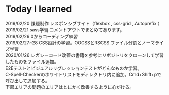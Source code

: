 # Today I learned

2019/02/20  課題制作 レスポンシブサイト（flexbox , css-grid , Autoprefix ）<br>
2019/02/21  sass学習 コメントアウトでまとめてあります。<br>
2019/02/26  0からコーディング練習<br>
2019/02/27~28 CSS設計の学習。OOCSSとRSCSS ファイル分割とノーマライズ学習<br>
2020/01/26 レガシーコード改善の書籍を参考にリポジトリをクローンして学習したものをファイル追加。<br>
E2Eテストとビジュアルリグレッションテストがどんなものか学習。<br>
C-Spell-Checkerのホワイトリストをディレクトリ内に追加。Cmd+Shift+pで呼び出して追加する。<br>
下部エリアの問題のエリアはとにかく改善するように心がける。
